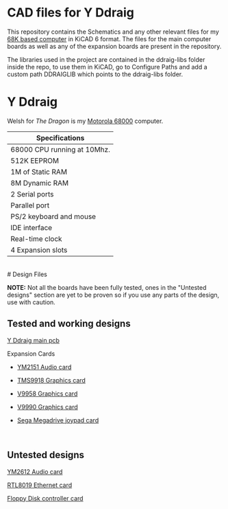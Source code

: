 # CAD files for Y Ddraig

This repository contains the Schematics and any other relevant files for my [68K based computer](https://ddraig68k.com) in KiCAD 6 format. The files for the main computer boards as well as any of the expansion boards are present in the repository.

The libraries used in the project are contained in the ddraig-libs folder inside the repo, to use them in KiCAD, go to Configure Paths and add a custom path DDRAIGLIB which points to the ddraig-libs folder.

# Y Ddraig

Welsh for *The Dragon* is my [Motorola 68000](https://en.wikipedia.org/wiki/Motorola_68000) computer. 

| **Specifications** |
|-|
|68000 CPU running at 10Mhz.|
|512K EEPROM |
|1M of Static RAM|
|8M Dynamic RAM|
|2 Serial ports|
|Parallel port|
|PS/2 keyboard and mouse|
|IDE interface|
|Real-time clock|
|4 Expansion slots|

<br />
# Design Files

**NOTE:** Not all the boards have been fully tested, ones in the "Untested designs" section are yet to be proven so if you use any parts of the design, use with caution.

## Tested and working designs

[Y Ddraig main pcb](yddraig)


Expansion Cards

* [YM2151 Audio card](expansion/AudioYM2151)

* [TMS9918 Graphics card](expansion/GfxTMS9918)

* [V9958 Graphics card](expansion/GfxV9958)

* [V9990 Graphics card](expansion/GfxV9990)

* [Sega Megadrive joypad card](expansion/JoypadController)

<br/>

## Untested designs

[YM2612 Audio card](expansion/AudioYM2612)

[RTL8019 Ethernet card](expansion/Eth8019)

[Floppy Disk controller card](expansion/FloppyDiskController)
